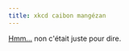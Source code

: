 ```yaml
---
title: xkcd caibon mangézan
---
```


[Hmm...](http://www.xkcd.com/c256.html) non c'était juste pour dire.

